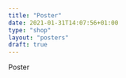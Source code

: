 ```yaml
---
title: "Poster"
date: 2021-01-31T14:07:56+01:00
type: "shop"
layout: "posters"
draft: true
---
```


Poster